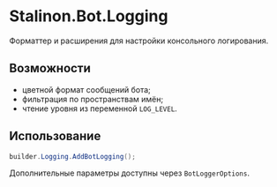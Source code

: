 # Stalinon.Bot.Logging

Форматтер и расширения для настройки консольного логирования.

## Возможности
- цветной формат сообщений бота;
- фильтрация по пространствам имён;
- чтение уровня из переменной `LOG_LEVEL`.

## Использование
```csharp
builder.Logging.AddBotLogging();
```
Дополнительные параметры доступны через `BotLoggerOptions`.
